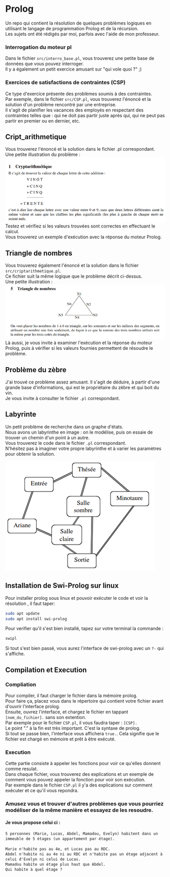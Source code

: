 # Prolog
Un repo qui contient la résolution de quelques problèmes logiques en utilisant le langage de programmation Prolog et de la récursion.  
Les sujets ont été rédigés par moi, parfois avec l'aide de mon professeur.

### Interrogation du moteur pl  
Dans le fichier `src/interro_base.pl`, vous trouverez une petite base de données que vous pouvez interroger.  
Il y a également un petit exercice amusant sur "qui vole quoi ?" ;)
### Exercices de satisfactions de contraintes (CSP)
Ce type d'exercice présente des problèmes soumis à des contraintes.  
Par exemple, dans le fichier `src/CSP.pl`, vous trouverez l'énoncé et la solution d'un problème rencontré par une entreprise.  
Il s'agit de planifier les vacances des employés en respectant des contraintes telles que : qui ne doit pas partir juste après qui, qui ne peut pas partir en premier ou en dernier, etc.

## Cript_arithmetique
Vous trouverez l'énoncé et la solution dans le fichier .pl correspondant.  
Une petite illustration du problème :  
<img src="images/arithmetique.png" alt="illustraion criptarithmetique">  
Testez et vérifiez si les valeurs trouvées sont correctes en effectuant le calcul.  
Vous trouverez un exemple d'exécution avec la réponse du moteur Prolog.

## Triangle de nombres
Vous trouverez également l'énoncé et la solution dans le fichier `src/criptarithmetique.pl`.  
Ce fichier suit la même logique que le problème décrit ci-dessus.  
Une petite illustration :  
<img src="images/triangle_nombre.png" alt="illustration triangle de nombres">  
Là aussi, je vous invite à examiner l'exécution et la réponse du moteur Prolog, puis à vérifier si les valeurs fournies permettent de résoudre le problème.

## Problème du zèbre 
J'ai trouvé ce problème assez amusant.
Il s'agit de déduire, à partir d'une grande base d'informations, qui est le propriétaire du zèbre et qui boit du vin.  
Je vous invite à consulter le fichier `.pl` correspondant.

## Labyrinte  
Un petit problème de recherche dans un graphe d'états.  
Nous avons un labyrinthe en image : on le modélise, puis on essaie de trouver un chemin d'un point à un autre.  
Vous trouverez le code dans le fichier `.pl` correspondant.  
N'hésitez pas à imaginer votre propre labyrinthe et à varier les paramètres pour obtenir la solution.  

<img src="images/labyrinte.png" alt="une photo du labyrinte">  

## Installation de Swi-Prolog sur linux  
Pour installer prolog sous linux et pouvoir exécuter le code et voir la résolution , il faut taper:  
```bash
sudo apt update
sudo apt install swi-prolog
```
Pour verifier qu'il s'est bien installé, tapez sur votre terminal la commande :
``` bash
swipl
```  
Si tout s'est bien passé, vous aurez l'interface de swi-prolog avec un `?-` qui s'affiche. 

## Compilation et Execution  
### Compliation
Pour compiler, il faut charger le fichier dans la mémoire prolog.  
Pour faire ça, placez vous dans le répertoire qui contient votre fichier avant d'ouvrir l'interface prolog.  
Ensuite, ouvrez l'interface, et chargez le fichier en tappant `[nom_du_fichier].` sans son extention.  
Par exemple pour le fichier `CSP.pl`, il vous faudra taper : `[CSP].`  
Le point "." à la fin est très important. C'est la syntaxe de prolog.  
Si tout se passe bien, l'interface vous affichera `true.`. Cela signifie que le fichier est chargé en mémoire et prêt à être exécuté.

### Execution
Cette partie consiste à appeler les fonctions pour voir ce qu'elles donnent comme resulat.  
Dans chaque fichier, vous trouverez des explications et un exemple de comment vous pouvez appeler la fonction pour voir son exécution.   
Par exemple dans le fichier `CSP.pl` il y'a des explications sur comment exécuter et ce qu'il vous repondra.


### Amusez vous et trouver d'autres problèmes que vous pourriez modéliser de la même manière et essayez de les resoudre. 

#### Je vous propose celui ci : 

    5 personnes (Marie, Lucas, Abdel, Mamadou, Evelyn) habitent dans un immeuble de 5 étages (un appartement par étage).  

    Marie n'habite pas au 4e, et Lucas pas au RDC.  
    Abdel n'habite ni au 4e ni au RDC et n'habite pas un étage adjacent à celui d'Evelyn ni celui de Lucas.  
    Mamadou habite un étage plus haut que Abdel.
    Qui habite à quel étage ? 




